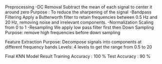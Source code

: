 Preprocessing
-DC Removal
Subtract the mean of each signal to center it around zero
Purpose : To reduce the sharpening of the signal
-Bandpass Filtering
Apply a Butterworth filter to retain frequencies between 0.5 Hz and 20 Hz, removing noise and irrelevant components.
-Normalization
Scaling from 0 to 1
-Resampling
We apply low pass filter first then Down Sampling
Purpose: remove high frequencies before down sampling

Feature Extraction
Purpose: Decompose signals into components at different frequency bands
Levels: 4 levels to get the range from 0.5 to 20

Final KNN Model Result 
Training Accuracy : 100 %
Test Accuracy : 90 %
